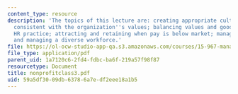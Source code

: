 ```yaml
---
content_type: resource
description: 'The topics of this lecture are: creating appropriate culture that is
  consistent with the organization''s values; balancing values and good business and
  HR practice; attracting and retaining when pay is below market; managing volunteers;
  and managing a diverse workforce.'
file: https://ol-ocw-studio-app-qa.s3.amazonaws.com/courses/15-967-managing-and-volunteering-in-the-non-profit-sector-spring-2005/59a5df3009db63786a7edf2eee18a1b5_nonprofitclass3.pdf
file_type: application/pdf
parent_uid: 1a7120c6-2fd4-fdbc-ba6f-219a57f98f87
resourcetype: Document
title: nonprofitclass3.pdf
uid: 59a5df30-09db-6378-6a7e-df2eee18a1b5
---
```

